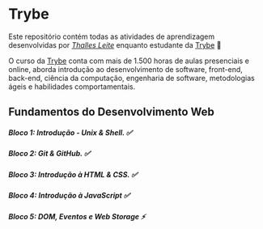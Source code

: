 # Trybe

Este repositório contém todas as atividades de aprendizagem desenvolvidas por _[Thalles Leite]([LinkDoSeuLinkedinAqui](https://www.linkedin.com/in/thallesleite/))_ enquanto estudante da [Trybe](https://www.betrybe.com/) :rocket:

O curso da [Trybe](https://www.betrybe.com/)  conta com mais de 1.500 horas de aulas presenciais e online, aborda introdução ao desenvolvimento de software, front-end, back-end, ciência da computação, engenharia de software, metodologias ágeis e habilidades comportamentais.

## Fundamentos do Desenvolvimento Web 

##### Bloco 1: Introdução - Unix & Shell. :white_check_mark:
##### Bloco 2: Git & GitHub. :white_check_mark:
##### Bloco 3: Introdução à HTML & CSS. :white_check_mark:
##### Bloco 4: Introdução à JavaScript :white_check_mark:
##### Bloco 5: DOM, Eventos e Web Storage :zap: